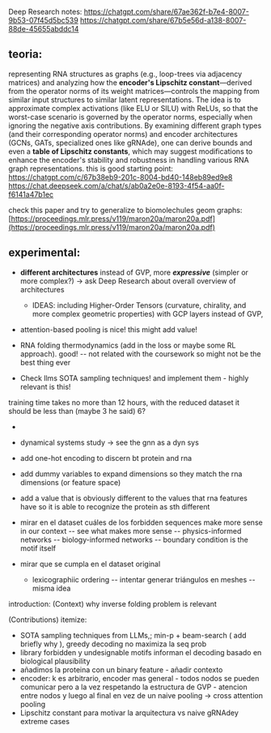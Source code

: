 Deep Research notes: https://chatgpt.com/share/67ae362f-b7e4-8007-9b53-07f45d5bc539
https://chatgpt.com/share/67b5e56d-a138-8007-88de-45655abddc14

## teoria: 
representing RNA structures as graphs (e.g., loop-trees via adjacency matrices) and analyzing how the **encoder's Lipschitz constant**—derived from the operator norms of its weight matrices—controls the mapping from similar input structures to similar latent representations. The idea is to approximate complex activations (like ELU or SILU) with ReLUs, so that the worst-case scenario is governed by the operator norms, especially when ignoring the negative axis contributions. By examining different graph types (and their corresponding operator norms) and encoder architectures (GCNs, GATs, specialized ones like gRNAde), one can derive bounds and even a **table of Lipschitz constants**, which may suggest modifications to enhance the encoder's stability and robustness in handling various RNA graph representations.
this is good starting point: 
https://chatgpt.com/c/67b38eb9-201c-8004-bd40-148eb89ed9e8
https://chat.deepseek.com/a/chat/s/ab0a2e0e-8193-4f54-aa0f-f6141a47b1ec

check this paper and try to generalize to biomolechules geom graphs: [https://proceedings.mlr.press/v119/maron20a/maron20a.pdf](https://proceedings.mlr.press/v119/maron20a/maron20a.pdf)

## experimental:
- **different architectures** instead of GVP, more ***expressive*** (simpler or more complex?) -> ask Deep Research about overall overview of architectures 
	- IDEAS: including Higher-Order Tensors (curvature, chirality, and more complex geometric properties) with GCP layers instead of GVP, 

- attention-based pooling is nice! this might add value!
- RNA folding thermodynamics (add in the loss or maybe some RL approach). good! -- not related with the coursework so might not be the best thing ever 

- Check llms SOTA sampling techniques! and implement them - highly relevant is this!

training time takes no more than 12 hours, with the reduced dataset it should be less than (maybe 3 he said) 6?


-
- dynamical systems study -> see the gnn as a dyn sys

- add one-hot encoding to discern bt protein and rna
- add dummy variables to expand dimensions so they match the rna dimensions (or feature space)
- add a value that is obviously different to the values that rna features have so it is able to recognize the protein as sth different
- mirar en el dataset cuáles de los forbidden sequences make more sense in our context -- see what makes more sense -- physics-informed networks -- biology-informed networks -- boundary condition is the motif itself
- mirar que se cumpla en el dataset original
	- lexicographiic ordering -- intentar generar triángulos en meshes -- misma idea


introduction: 
(Context)
why inverse folding problem is relevant 

(Contributions)
itemize: 
- SOTA sampling techniques from LLMs,; min-p + beam-search ( add briefly why ), greedy decoding no maximiza la seq prob 
- library forbidden y undesignable motifs informan el decoding basado en biological plausibility 
- añadimos la proteina con un binary feature - añadir contexto 
- encoder: k es arbitrario, encoder mas general - todos nodos se pueden comunicar pero a la vez respetando la estructura de GVP - atencion entre nodos y luego al final en vez de un naive pooling -> cross attention pooling
- Lipschitz constant para motivar la arquitectura vs naive gRNAdey extreme cases 